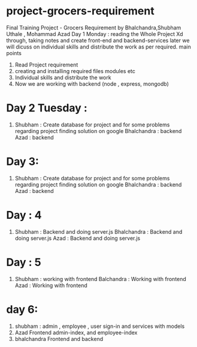 # project-grocers-requirement
Final Training Project - Grocers Requirement by Bhalchandra,Shubham Uthale , Mohammad Azad 
Day 1 Monday : 
reading the Whole Project Xd through, taking notes and create front-end and backend-services later we will dicuss on individual skills and distribute the work as per required. main points 
1. Read Project requirement 
2. creating and installing required files modules etc 
3. Individual skills and distribute the work 
4. Now we are working with backend (node , express, mongodb) 
# Day 2 Tuesday :
1. Shubham : Create database for project and for some problems regarding project finding solution on google 
Bhalchandra : backend
Azad : backend
# Day 3:
1. Shubham : Create database for project and for some problems regarding project finding solution on google 
Bhalchandra : backend
Azad : backend
# Day : 4
1. Shubham : Backend and doing server.js
Bhalchandra : Backend and doing server.js
Azad : Backend and doing server.js
# Day : 5
1. Shubham : working with frontend
Balchandra : Working with frontend 
Azad : Working with frontend 
# day 6:
1. shubham : admin , employee , user sign-in and services with models 
2. Azad Frontend admin-index, and employee-index 
3. bhalchandra Frontend and backend


